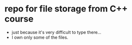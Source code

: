 # repo for file storage from C++ course
- just because it's very difficult to type there...
- I own only some of the files.

